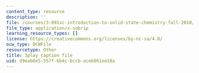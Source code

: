```yaml
---
content_type: resource
description: ''
file: /courses/3-091sc-introduction-to-solid-state-chemistry-fall-2010/d9eab0e5557f6b4cbccbaceb861ee18a_czAWbZLxFNM.srt
file_type: application/x-subrip
learning_resource_types: []
license: https://creativecommons.org/licenses/by-nc-sa/4.0/
ocw_type: OCWFile
resourcetype: Other
title: 3play caption file
uid: d9eab0e5-557f-6b4c-bccb-aceb861ee18a
---
```

